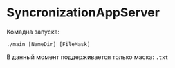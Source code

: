 # SyncronizationAppServer
Комадна запуска:
```
./main [NameDir] [FileMask]
```
В данный момент поддерживается только маска: ```.txt```
